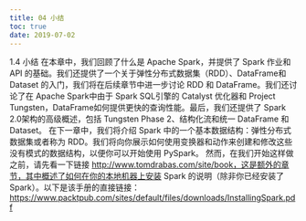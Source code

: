 ```yaml
---
title: 04 小结
toc: true
date: 2019-07-02
---
```

1.4 小结
在本章中，我们回顾了什么是 Apache Spark，并提供了 Spark 作业和 API 的基础。我们还提供了一个关于弹性分布式数据集（RDD）、DataFrame和 Dataset 的入门，我们将在后续章节中进一步讨论 RDD 和 DataFrame。我们还讨论了在 Apache Spark中由于 Spark SQL引擎的 Catalyst 优化器和 Project Tungsten，DataFrame如何提供更快的查询性能。最后，我们还提供了 Spark 2.0架构的高级概述，包括 Tungsten Phase 2、结构化流和统一 DataFrame 和 Dataset。
在下一章中，我们将介绍 Spark 中的一个基本数据结构：弹性分布式数据集或者称为 RDD。我们将向你展示如何使用变换器和动作来创建和修改这些没有模式的数据结构，以便你可以开始使用 PySpark。
然而，在我们开始这样做之前，请先看一下链接 http://www.tomdrabas.com/site/book，这是额外的章节，其中概述了如何在你的本地机器上安装 Spark 的说明（除非你已经安装了 Spark）。以下是该手册的直接链接：
https://www.packtpub.com/sites/default/files/downloads/InstallingSpark.pdf
